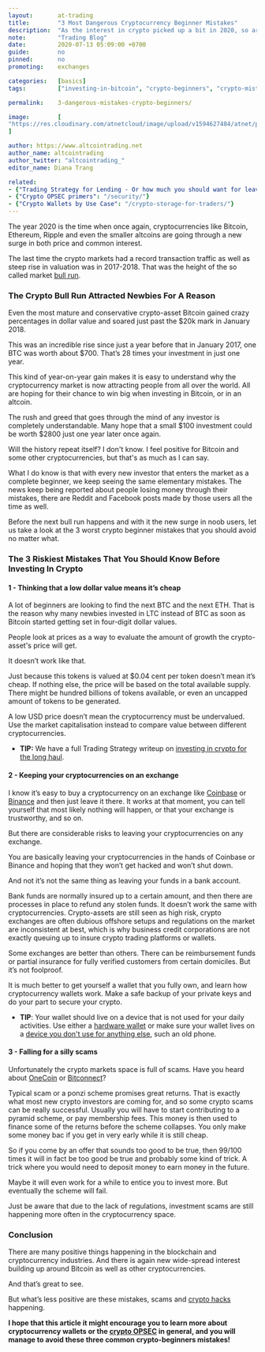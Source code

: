 ```yaml
---
layout:       at-trading
title:        "3 Most Dangerous Cryptocurrency Beginner Mistakes"
description:  "As the interest in crypto picked up a bit in 2020, so are the number of crypto newbies repeating the same old mistakes as the 2016 lot. Let's take a look at the three most dangerous of them."
note:         "Trading Blog"
date:         2020-07-13 05:09:00 +0700
guide:        no
pinned:       no
promoting:    exchanges

categories:   [basics]
tags:         ["investing-in-bitcoin", "crypto-beginners", "crypto-mistakes", "crypto-opsec"]

permalink:    3-dangerous-mistakes-crypto-beginners/

image:        [
"https://res.cloudinary.com/atnetcloud/image/upload/v1594627484/atnet/pyramids_aalfab.jpg"
]

author: https://www.altcointrading.net
author_name: altcointrading
author_twitter: "altcointrading_"
editor_name: Diana Trang

related:
- {"Trading Strategy for Lending - Or how much you should want for leaving your money on an exchange": "/strategy/cryptocurrency-lending/"}
- {"Crypto OPSEC primers": "/security/"}
- {"Crypto Wallets by Use Case": "/crypto-storage-for-traders/"}
---
```


The year 2020 is the time when once again, cryptocurrencies like Bitcoin, Ethereum, Ripple and even the smaller altcoins are going through a new surge in both price and common interest.

The last time the crypto markets had a record transaction traffic as well as steep rise in valuation was in 2017-2018. That was the height of the so called market [bull run](https://www.investopedia.com/insights/digging-deeper-bull-and-bear-markets/).

### The Crypto Bull Run Attracted Newbies For A Reason

Even the most mature and conservative crypto-asset Bitcoin gained crazy percentages in dollar value and soared just past the $20k mark in January 2018.

This was an incredible rise since just a year before that in January 2017, one BTC was worth about $700. That’s 28 times your investment in just one year.

This kind of year-on-year gain makes it is easy to understand why the cryptocurrency market is now attracting people from all over the world. All are hoping for their chance to win big when investing in Bitcoin, or in an altcoin.

The rush and greed that goes through the mind of any investor is completely understandable. Many hope that a small $100 investment could be worth $2800 just one year later once again.

Will the history repeat itself? I don't know. I feel positive for Bitcoin and some other cryptocurrencies, but that's as much as I can say.

What I do know is that with every new investor that enters the market as a complete beginner, we keep seeing the same elementary mistakes. The news keep being reported about people losing money through their mistakes, there are Reddit and Facebook posts made by those users all the time as well.

Before the next bull run happens and with it the new surge in noob users, let us take a look at the 3 worst crypto beginner mistakes that you should avoid no matter what.


### The 3 Riskiest Mistakes That You Should Know Before Investing In Crypto


#### 1 - Thinking that a low dollar value means it’s cheap

A lot of beginners are looking to find the next BTC and the next ETH. That is the reason why many newbies invested in LTC instead of BTC as soon as Bitcoin started getting set in four-digit dollar values.

People look at prices as a way to evaluate the amount of growth the crypto-asset's price will get.

It doesn’t work like that.

Just because this tokens is valued at $0.04 cent per token doesn’t mean it’s cheap. If nothing else, the price will be based on the total available supply. There might be hundred billions of tokens available, or even an uncapped amount of tokens to be generated.

A low USD price doesn’t mean the cryptocurrency must be undervalued. Use the market capitalisation instead to compare value between different cryptocurrencies.

* **TIP:** We have a full Trading Strategy writeup on [investing in crypto for the long haul](/strategy/crypto-investment/).


#### 2 - Keeping your cryptocurrencies on an exchange

I know it’s easy to buy a cryptocurrency on an exchange like [Coinbase](http://bit.ly/plebtier) or [Binance](http://bit.ly/china-margin) and then just leave it there. It works at that moment, you can tell yourself that most likely nothing will happen, or that your exchange is trustworthy, and so on.

But there are considerable risks to leaving your cryptocurrencies on any exchange.

You are basically leaving your cryptocurrencies in the hands of Coinbase or Binance and hoping that they won’t get hacked and won’t shut down.

And not it’s not the same thing as leaving your funds in a bank account.

Bank funds are normally insured up to a certain amount, and then there are processes in place to refund any stolen funds. It doesn’t work the same with cryptocurrencies. Crypto-assets are still seen as high risk, crypto exchanges are often dubious offshore setups and regulations on the market are inconsistent at best, which is why business credit corporations are not exactly queuing up to insure crypto trading platforms or wallets.

Some exchanges are better than others. There can be reimbursement funds or partial insurance for fully verified customers from certain domiciles. But it’s not foolproof.

It is much better to get yourself a wallet that you fully own, and learn how cryptocurrency wallets work. Make a safe backup of your private keys and do your part to secure your crypto.

* **TIP**: Your wallet should live on a device that is not used for your daily activities. Use either a [hardware wallet](/blackfriday/) or make sure your wallet lives on a [device you don't use for anything else](/security/device-management/), such an old phone.


#### 3 - Falling for a silly scams

Unfortunately the crypto markets space is full of scams. Have you heard about [OneCoin](https://www.occrp.org/en/daily/12109-us-indicts-co-founder-of-onecoin-ponzi-scheme) or [Bitconnect](https://thenextweb.com/hardfork/2018/01/17/bitconnect-bitcoin-scam-cryptocurrency/)?

Typical scam or a ponzi scheme promises great returns. That is exactly what most new crypto investors are coming for, and so some crypto scams can be really successful. Usually you will have to start contributing to a pyramid scheme, or pay membership fees. This money is then used to finance some of the returns before the scheme collapses. You only make some money bac if you get in very early while it is still cheap.

So if you come by an offer that sounds too good to be true, then 99/100 times it will in fact be too good be true and probably some kind of trick. A trick where you would need to deposit money to earn money in the future.

Maybe it will even work for a while to entice you to invest more. But eventually the scheme will fail.

Just be aware that due to the lack of regulations, investment scams are still happening more often in the cryptocurrency space.

### Conclusion

There are many positive things happening in the blockchain and cryptocurrency industries. And there is again new wide-spread interest building up around Bitcoin as well as other cryptocurrencies.

And that’s great to see.

But what’s less positive are these mistakes, scams and [crypto hacks](https://gocryptowise.com/blog/10-biggest-bitcoin-crypto-hacks/) happening.

**I hope that this article it might encourage you to learn more about cryptocurrency wallets or the [crypto OPSEC](/security/) in general, and you will manage to avoid these three common crypto-beginners mistakes!**
